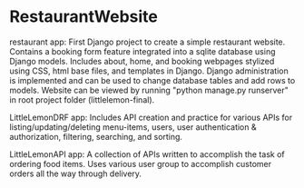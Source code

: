 # RestaurantWebsite
restaurant app: First Django project to create a simple restaurant website. Contains a booking form feature integrated into a sqlite database using Django models. Includes about, home, and booking webpages stylized using CSS, html base files, and templates in Django. Django administration is implemented and can be used to change database tables and add rows to models. Website can be viewed by running "python manage.py runserver" in root project folder (littlelemon-final). 

LittleLemonDRF app: Includes API creation and practice for various APIs for listing/updating/deleting menu-items, users, user authentication & authorization, filtering, searching, and sorting.

LittleLemonAPI app: A collection of APIs written to accomplish the task of ordering food items. Uses various user group to accomplish customer orders all the way through delivery.